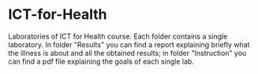 # ICT-for-Health
 Laboratories of ICT for Health course.
 Each folder contains a single laboratory. In folder "Results" you can find a report explaining briefly what the illness is about and all the obtained results; in folder "Instruction" you can find a pdf file explaining the goals of each single lab.
